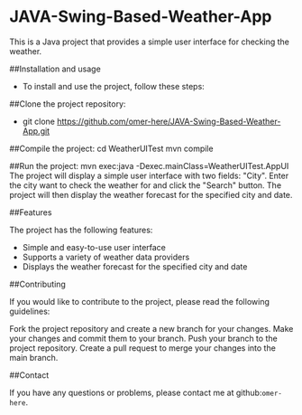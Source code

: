 # JAVA-Swing-Based-Weather-App
This is a Java project that provides a simple user interface for checking the weather.

##Installation and usage

* To install and use the project, follow these steps:

##Clone the project repository:
* git clone https://github.com/omer-here/JAVA-Swing-Based-Weather-App.git

##Compile the project:
 cd WeatherUITest
 mvn compile

##Run the project:
 mvn exec:java -Dexec.mainClass=WeatherUITest.AppUI
 The project will display a simple user interface with two fields: "City". 
 Enter the city want to check the weather for and click the "Search" button. 
 The project will then display the weather forecast for the specified city and date.

##Features

The project has the following features:

* Simple and easy-to-use user interface
* Supports a variety of weather data providers
* Displays the weather forecast for the specified city and date

##Contributing

If you would like to contribute to the project, please read the following guidelines:

Fork the project repository and create a new branch for your changes.
Make your changes and commit them to your branch.
Push your branch to the project repository.
Create a pull request to merge your changes into the main branch.


##Contact

If you have any questions or problems, please contact me at github:`omer-here`.
